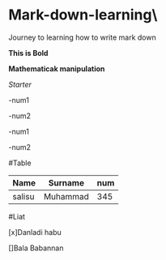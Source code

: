 # Mark-down-learning\

Journey to learning how to write mark down

**This is Bold**

__Mathematicak manipulation__

*Starter*


-num1

-num2

 -num1

 -num2

 #Table
 
| Name    | Surname | num | 
|---------|---------|-----|
|salisu   |  Muhammad|  345|

#Liat

[x]Danladi habu

[]Bala Babannan
